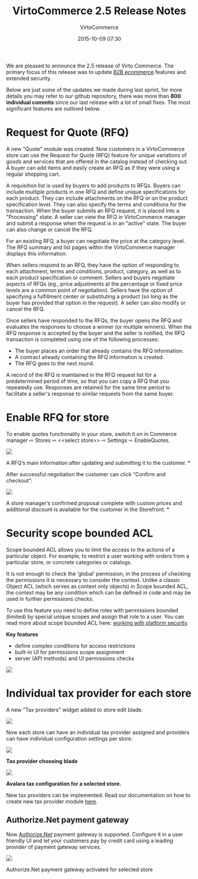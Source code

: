 ﻿---
author: VirtoCommerce
category: release
date: 2015-10-09 07:30
excerpt: We are pleased to announce the 2.5 release of Virto Commerce. The primary focus of this release was to update B2B ecommerce features and extended security. 
permalink: blog/virtocommerce-2-5-release-notes
tags: [announcements, azure, ecommerce, enterprise-ecommerce, features, open-source, platform]
title: "VirtoCommerce 2.5 Release Notes"
---
We are pleased to announce the 2.5 release of Virto Commerce. The primary focus of this release was to update <a href="https://virtocommerce.com/b2b-ecommerce" target="_blank">B2B ecommerce</a> features and extended security.

Below are just some of the updates we made during last sprint, for more details you may refer to our github repository, there was more than **800 individual commits** since our last release with a lot of small fixes. The most significant features are outlined below.

# Request for Quote (RFQ)

A new "Quote" module was created. Now customers in a VirtoCommerce store can use the Request for Quote (RFQ) feature for unique variations of goods and services that are offered in the catalog instead of checking out. A buyer can add items and easily create an RFQ as if they were using a regular shopping cart.

A requisition list is used by buyers to add products to RFQs. Buyers can include multiple products in one RFQ and define unique specifications for each product. They can include attachments on the RFQ or on the product specification level. They can also specify the terms and conditions for the transaction. When the buyer submits an RFQ request, it is placed into a "Processing" state. A seller can view the RFQ in VirtoCommerce manager and submit a response when the request is in an "active" state. The buyer can also change or cancel the RFQ.

For an existing RFQ, a buyer can negotiate the price at the category level. The RFQ summary and list pages within the VirtoCommerce manager displays this information.

When sellers respond to an RFQ, they have the option of responding to each attachment, terms and conditions, product, category, as well as to each product specification or comment. Sellers and buyers negotiate aspects of RFQs (eg., price adjustments at the percentage or fixed price levels are a common point of negotiation). Sellers have the option of specifying a fulfillment center or substituting a product (so long as the buyer has provided that option in the request). A seller can also modify or cancel the RFQ.

Once sellers have responded to the RFQs, the buyer opens the RFQ and evaluates the responses to choose a winner (or multiple winners). When the RFQ response is accepted by the buyer and the seller is notified, the RFQ transaction is completed using one of the following processes:

* The buyer places an order that already contains the RFQ information.
* A contract already containing the RFQ information is created.
* The RFQ goes to the next round.

A record of the RFQ is maintained in the RFQ request list for a predetermined period of time, so that you can copy a RFQ that you repeatedly use. Responses are retained for the same time period to facilitate a seller's response to similar requests from the same buyer.

# Enable RFQ for store

To enable quotes functionality in your store, switch it on in Commerce manager ⇨ Stores ⇨ &lt;&lt;select store&gt;&gt; ⇨ Settings ⇨ EnableQuotes.

![](assets/images/blog/image11.png)

A RFQ’s main information after updating and submitting it to the customer. *

After successful negotiation the customer can click “Confirm and checkout”:

![](assets/images/blog/image08.png)

A store manager’s confirmed proposal complete with custom prices and additional discount is available for the customer in the Storefront. *

# Security scope bounded ACL

Scope bounded ACL allows you to limit the access to the actions of a particular object. For example, to restrict a user working with orders from a particular store, or concrete categories or catalogs.

It is not enough to check the ‘global’ permission, in the process of checking the permissions it is necessary to consider the context. Unlike a classic Object ACL (which serves as context only objects) in Scope bounded ACL, the context may be any condition which can be defined in code and may be used in further permissions checks.

To use this feature you need to define roles with permissions bounded (limited) by special unique scopes and assign that role to a user. You can read more about scope bounded ACL here: [working with platform security](docs/vc2devguide/working-with-platform-manager/basic-functions/working-with-platform-security).

**Key features**

* define complex conditions for access restrictions
* built-in UI for permissions scope assignment
* server (API methods) and UI permissions checks

![](assets/images/blog/image12.png)

# Individual tax provider for each store

A new "Tax providers" widget added to store edit blade.

![](assets/images/blog/untitled_k.png)

Now each store can have an individual tax provider assigned and providers can have individual configuration settings per store.

![](assets/images/blog/image14.png)

**Tax provider choosing blade**

![](assets/images/blog/image15.png)

**Avalara tax configuration for a selected store.**

New tax providers can be implemented. Read our documentation on how to create new tax provider module [here](docs/vc2devguide/extending-commerce/creating-new-tax-provider).

## Authorize.Net payment gateway

Now <a href="http://www.authorize.net/" rel="nofollow">Authorize.Net</a> payment gateway is supported. Configure it in a user friendly UI and let your customers pay by credit card using a leading provider of payment gateway services.

![](assets/images/blog/image13.png)

Authorize.Net payment gateway activated for selected store